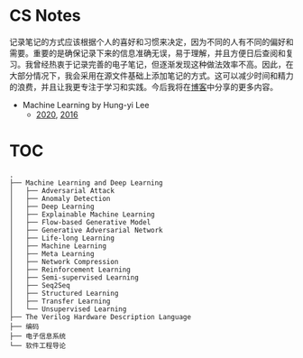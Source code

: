 # CS Notes

记录笔记的方式应该根据个人的喜好和习惯来决定，因为不同的人有不同的偏好和需要。重要的是确保记录下来的信息准确无误，易于理解，并且方便日后查阅和复习。我曾经热衷于记录完善的电子笔记，但逐渐发现这种做法效率不高。因此，在大部分情况下，我会采用在源文件基础上添加笔记的方式。这可以减少时间和精力的浪费，并且让我更专注于学习和实践。今后我将在[博客](https://nothingtosay0031.github.io/)中分享的更多内容。

- Machine Learning by Hung-yi Lee
  - [2020](http://speech.ee.ntu.edu.tw/~tlkagk/courses_ML20.html), [2016](http://speech.ee.ntu.edu.tw/~tlkagk/courses_ML16.html) 

# TOC
```
.
├── Machine Learning and Deep Learning
│   ├── Adversarial Attack
│   ├── Anomaly Detection
│   ├── Deep Learning
│   ├── Explainable Machine Learning
│   ├── Flow-based Generative Model
│   ├── Generative Adversarial Network
│   ├── Life-long Learning
│   ├── Machine Learning
│   ├── Meta Learning
│   ├── Network Compression
│   ├── Reinforcement Learning
│   ├── Semi-supervised Learning
│   ├── Seq2Seq
│   ├── Structured Learning
│   ├── Transfer Learning
│   └── Unsupervised Learning
├── The Verilog Hardware Description Language
├── 编码
├── 电子信息系统
└── 软件工程导论
```


